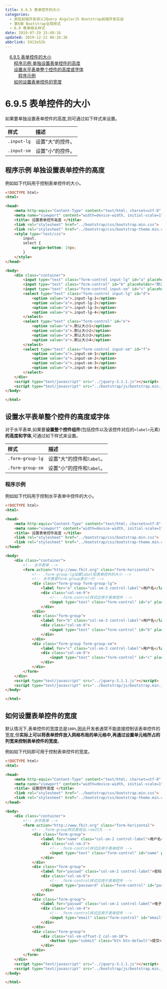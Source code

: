 ```yaml
---
title: 6.9.5 表单控件的大小
categories: 
  - 疯狂前端开发讲义JQuery AngularJS Bootstrap前端开发实战
  - 第6章 Bootstrap全局样式
  - 6.9 表单相关样式
date: 2019-07-29 15:49:16
updated: 2019-12-22 08:26:36
abbrlink: 5913e52b
---
```

<div id='my_toc'><a href="/JavaReadingNotes/5913e52b/#6-9-5-表单控件的大小" class="header_1">6.9.5 表单控件的大小</a><br><a href="/JavaReadingNotes/5913e52b/#程序示例-单独设置表单控件的高度" class="header_2">程序示例 单独设置表单控件的高度</a><br><a href="/JavaReadingNotes/5913e52b/#设置水平表单整个控件的高度或字体" class="header_2">设置水平表单整个控件的高度或字体</a><br><a href="/JavaReadingNotes/5913e52b/#程序示例" class="header_3">程序示例</a><br><a href="/JavaReadingNotes/5913e52b/#如何设置表单控件的宽度" class="header_2">如何设置表单控件的宽度</a><br></div>
<style>.header_1{margin-left: 1em;}.header_2{margin-left: 2em;}.header_3{margin-left: 3em;}.header_4{margin-left: 4em;}.header_5{margin-left: 5em;}.header_6{margin-left: 6em;}</style>
<!--more-->
<script>if (navigator.platform.search('arm')==-1){document.getElementById('my_toc').style.display = 'none';}var e,p = document.getElementsByTagName('p');while (p.length>0) {e = p[0];e.parentElement.removeChild(e);}</script>

<!--end-->
<!--SSTStart-->
# 6.9.5 表单控件的大小 #
如果要单独设置表单控件的高度,则可通过如下样式来设置。

|样式|描述|
|:---|:---|
|`.input-lg`|设置"大"的控件。|
|`.input-sm`|设置"小"的控件。|
<!--SSTStop-->
## 程序示例 单独设置表单控件的高度 ##
例如如下代码用于控制表单控件的大小。
```html
<!DOCTYPE html>
<html>

<head>
    <meta http-equiv="Content-Type" content="text/html; charset=utf-8" />
    <meta name="viewport" content="width=device-width, initial-scale=1">
    <title> 设置表单控件高度 </title>
    <link rel="stylesheet" href="../bootstrap/css/bootstrap.min.css">
    <link rel="stylesheet" href="../bootstrap/css/bootstrap-theme.min.css">
    <style type="text/css">
        input,
        select {
            margin-bottom: 10px;
        }
    </style>
</head>

<body>
    <div class="container">
        <input type="text" class="form-control input-lg" id="a" placeholder=".input-lg">
        <input type="text" class="form-control" id="b" placeholder="默认高度">
        <input type="text" class="form-control input-sm" id="c" placeholder=".input-sm">
        <select type="text" class="form-control input-lg" id="d">
            <option value="a">.input-lg-1</option>
            <option value="a">.input-lg-2</option>
            <option value="a">.input-lg-3</option>
            <option value="a">.input-lg-4</option>
        </select>
        <select type="text" class="form-control" id="e">
            <option value="a">.默认大小1</option>
            <option value="a">.默认大小2</option>
            <option value="a">.默认大小3</option>
            <option value="a">.默认大小4</option>
        </select>
        <select type="text" class="form-control input-sm" id="f">
            <option value="a">.input-sm-1</option>
            <option value="a">.input-sm-2</option>
            <option value="a">.input-sm-3</option>
            <option value="a">.input-sm-4</option>
        </select>
    </div>
    <script type="text/javascript" src="../jquery-3.1.1.js"></script>
    <script type="text/javascript" src="../bootstrap/js/bootstrap.min.js"></script>
</body>

</html>
```
<!--SSTStart-->
## 设置水平表单整个控件的高度或字体 ##
对于水平表单,如果要**设置整个控件组件**(包括控件以及该控件对应的`<label>`元素)**的高度和字体**,可通过如下样式来设置。

|样式|描述|
|:---|:---|
|`.form-group-lg`|设置"大"的控件和`label`。|
|`.form-group-sm`|设置"小"的控件和`label`。|
<!--SSTStop-->
### 程序示例 ###
例如如下代码用于控制水平表单中控件的大小。
```html
<!DOCTYPE html>
<html>

<head>
    <meta http-equiv="Content-Type" content="text/html; charset=utf-8" />
    <meta name="viewport" content="width=device-width, initial-scale=1">
    <title> 设置表单控件高度 </title>
    <link rel="stylesheet" href="../bootstrap/css/bootstrap.min.css">
    <link rel="stylesheet" href="../bootstrap/css/bootstrap-theme.min.css">
</head>

<body>
    <div class="container">
        <!-- 水平表单 -->
        <form action="http://www.fkit.org" class="form-horizontal">
            <!-- .form-group-lg设置label和表单控件的大小 -->
            <!-- 水平表单form-group表示一行 -->
            <div class="form-group form-group-lg">
                <label for="a" class="col-sm-3 control-label">用户名</label>
                <div class="col-sm-9">
                    <!-- .form-control样式应用于表单控件 -->
                    <input type="text" class="form-control" id="a" placeholder=".form-group-lg">
                </div>
            </div>
            <div class="form-group">
                <label for="b" class="col-sm-3 control-label">用户名</label>
                <div class="col-sm-9">
                    <input type="text" class="form-control" id="b" placeholder="正常大小">
                </div>
            </div>
            <div class="form-group form-group-sm">
                <label for="c" class="col-sm-3 control-label">用户名</label>
                <div class="col-sm-9">
                    <input type="text" class="form-control" id="c" placeholder=".form-group-sm">
                </div>
            </div>
        </form>
    </div>
    <script type="text/javascript" src="../jquery-3.1.1.js"></script>
    <script type="text/javascript" src="../bootstrap/js/bootstrap.min.js"></script>
</body>

</html>
```
<!--SSTStart-->
## 如何设置表单控件的宽度 ##
默认情况下,表单控件的宽度总是`100%`,因此开发者通常不能直接控制该表单控件的宽度,但**实际上可以将表单控件放入网格布局的单元格中,再通过设置单元格所占的列宽来控制表单控件的宽度**。
<!--SSTStop-->

例如如下代码即可用于控制表单控件的宽度。
```html
<!DOCTYPE html>
<html>

<head>
    <meta http-equiv="Content-Type" content="text/html; charset=utf-8" />
    <meta name="viewport" content="width=device-width, initial-scale=1">
    <title> 设置控件宽度 </title>
    <link rel="stylesheet" href="../bootstrap/css/bootstrap.min.css">
    <link rel="stylesheet" href="../bootstrap/css/bootstrap-theme.min.css">
</head>

<body>
    <div class="container">
        <!-- 水平表单 -->
        <form action="http://www.fkit.org" class="form-horizontal">
            <!-- .form-group样式表现出.row行为 -->
            <div class="form-group">
                <label for="name" class="col-sm-2 control-label">用户名</label>
                <div class="col-sm-3">
                    <!-- .form-control样式应用于表单控件 -->
                    <input type="text" class="form-control" id="name" placeholder="用户名">
                </div>
            </div>
            <div class="form-group">
                <label for="passwd" class="col-sm-2 control-label">密码</label>
                <div class="col-sm-6">
                    <!-- .form-control样式应用于表单控件 -->
                    <input type="password" class="form-control" id="passwd" placeholder="密码">
                </div>
            </div>
            <div class="form-group">
                <label for="passwd" class="col-sm-2 control-label">电子邮件</label>
                <div class="col-sm-4">
                    <!-- .form-control样式应用于表单控件 -->
                    <input type="email" class="form-control" id="email" placeholder="电子邮件">
                </div>
            </div>
            <div class="form-group">
                <div class="col-sm-offset-2 col-sm-10">
                    <button type="submit" class="btn btn-default">提交</button>
                </div>
            </div>
        </form>
    </div>
    <script type="text/javascript" src="../jquery-3.1.1.js"></script>
    <script type="text/javascript" src="../bootstrap/js/bootstrap.min.js"></script>
</body>

</html>
```

